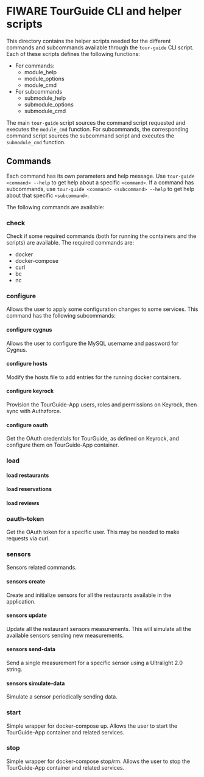 # FIWARE TourGuide CLI and helper scripts #

This directory contains the helper scripts needed for the different commands and subcommands available through the `tour-guide` CLI script.  Each of these scripts defines the following functions:

* For commands:
    * module_help
    * module_options
    * module_cmd
* For subcommands
    * submodule_help
    * submodule_options
    * submodule_cmd

The main `tour-guide` script sources the command script requested and executes the `module_cmd` function.  For subcommands, the corresponding command script sources the subcommand script and executes the `submodule_cmd` function.

## Commands ##

Each command has its own parameters and help message.  Use `tour-guide <command> --help` to get help about a specific `<command>`.  If a command has subcommands, use `tour-guide <command> <subcommand> --help` to get help about that specific `<subcommand>`.

The following commands are available:

### check ###

Check if some required commands (both for running the containers and the scripts) are available.  The required commands are:

* docker
* docker-compose
* curl
* bc
* nc

### configure ###

Allows the user to apply some configuration changes to some services.  This command has the following subcommands:

#### configure cygnus ####

Allows the user to configure the MySQL username and password for Cygnus.

#### configure hosts ####

Modify the hosts file to add entries for the running docker containers.

#### configure keyrock ####

Provision the TourGuide-App users, roles and permissions on Keyrock, then sync with Authzforce.

#### configure oauth ####

Get the OAuth credentials for TourGuide, as defined on Keyrock, and configure them on TourGuide-App container.

### load ###

#### load restaurants ####

#### load reservations ####

#### load reviews ####

### oauth-token ###

Get the OAuth token for a specific user.  This may be needed to make requests via curl.

### sensors ###

Sensors related commands.

#### sensors create ####

Create and initialize sensors for all the restaurants available in the application.

#### sensors update ####

Update all the restaurant sensors measurements.  This will simulate all the available sensors sending new measurements.

#### sensors send-data ####

Send a single measurement for a specific sensor using a Ultralight 2.0 string.

#### sensors simulate-data ####

Simulate a sensor periodically sending data.

### start ###

Simple wrapper for docker-compose up.  Allows the user to start the TourGuide-App container and related services.

### stop ###

Simple wrapper for docker-compose stop/rm.  Allows the user to stop the TourGuide-App container and related services.
